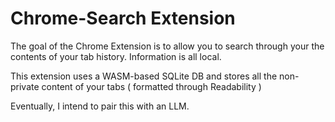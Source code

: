 # Chrome-Search Extension

The goal of the Chrome Extension is to allow you to search through your the contents of your tab history. Information is all local.



This extension uses a WASM-based SQLite DB and stores all the non-private content of your tabs ( formatted through Readability )

Eventually, I intend to pair this with an LLM.
